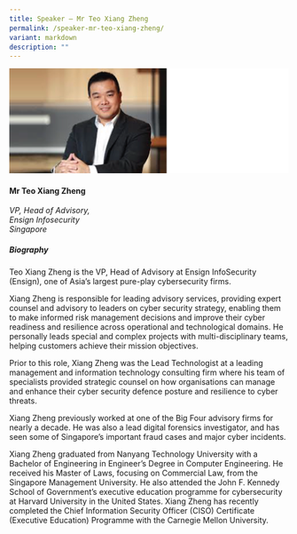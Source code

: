 ```yaml
---
title: Speaker – Mr Teo Xiang Zheng
permalink: /speaker-mr-teo-xiang-zheng/
variant: markdown
description: ""
---
```

![](/images/2025%20speakers/Xiang_Zheng_Teo.png)
#### **Mr Teo Xiang Zheng**

*VP, Head of Advisory, <br> Ensign Infosecurity<br>Singapore*

##### **Biography**
Teo Xiang Zheng is the VP, Head of Advisory at Ensign InfoSecurity (Ensign), one of Asia’s largest pure-play
cybersecurity firms.

Xiang Zheng is responsible for leading advisory services, providing expert counsel and advisory to leaders on
cyber security strategy, enabling them to make informed risk management decisions and improve their cyber readiness and resilience across operational and technological domains. He personally leads special and
complex projects with multi-disciplinary teams, helping customers achieve their mission objectives.

Prior to this role, Xiang Zheng was the Lead Technologist at a leading management and information
technology consulting firm where his team of specialists provided strategic counsel on how organisations can
manage and enhance their cyber security defence posture and resilience to cyber threats.

Xiang Zheng previously worked at one of the Big Four advisory firms for nearly a decade. He was also a lead
digital forensics investigator, and has seen some of Singapore’s important fraud cases and major cyber
incidents.

Xiang Zheng graduated from Nanyang Technology University with a Bachelor of Engineering in Engineer’s
Degree in Computer Engineering. He received his Master of Laws, focusing on Commercial Law, from the
Singapore Management University. He also attended the John F. Kennedy School of Government’s executive
education programme for cybersecurity at Harvard University in the United States. Xiang Zheng has recently
completed the Chief Information Security Officer (CISO) Certificate (Executive Education) Programme with the
Carnegie Mellon University.